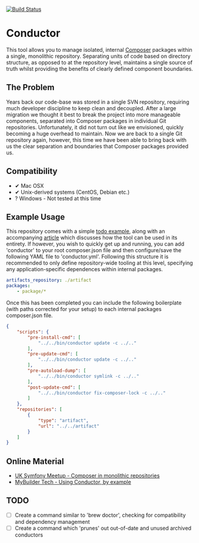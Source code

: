 [![Build Status](https://secure.travis-ci.org/mybuilder/conductor.svg?branch=master)](http://travis-ci.org/mybuilder/conductor)

Conductor
========

This tool allows you to manage isolated, internal [Composer](https://getcomposer.org/) packages within a single, monolithic repository.
Separating units of code based on directory structure, as opposed to at the repository level, maintains a single source of truth whilst providing the benefits of clearly defined component boundaries.

The Problem
-----------

Years back our code-base was stored in a single SVN repository, requiring much developer discipline to keep clean and decoupled.
After a large migration we thought it best to break the project into more manageable components, separated into Composer packages in individual Git repositories.
Unfortunately, it did not turn out like we envisioned, quickly becoming a huge overhead to maintain.
Now we are back to a single Git repository again, however, this time we have been able to bring back with us the clear separation and boundaries that Composer packages provided us.

Compatibility
-------------

- ✔ Mac OSX
- ✔ Unix-derived systems (CentOS, Debian etc.)
- ? Windows - Not tested at this time

Example Usage
-------------

This repository comes with a simple [todo example](examples/todo/), along with an accompanying [article]() which discusses how the tool can be used in its entirety.
If however, you wish to quickly get up and running, you can add 'conductor' to your root composer.json file and then configure/save the following YAML file to 'conductor.yml'.
Following this structure it is recommended to only define repository-wide tooling at this level, specifying any application-specific dependences within internal packages.

``` yaml
artifacts_repository: ./artifact
packages:
    - package/*
```

Once this has been completed you can include the following boilerplate (with paths corrected for your setup) to each internal packages composer.json file.

``` json
{
    "scripts": {
        "pre-install-cmd": [
            "../../bin/conductor update -c ../.."
        ],
        "pre-update-cmd": [
            "../../bin/conductor update -c ../.."
        ],
        "pre-autoload-dump": [
            "../../bin/conductor symlink -c ../.."
        ],
        "post-update-cmd": [
            "../../bin/conductor fix-composer-lock -c ../.."
        ]
    },
    "repositories": [
        {
            "type": "artifact",
            "url": "../../artifact"
        }
    ]
}
```

Online Material
---------------

- [UK Symfony Meetup - Composer in monolithic repositories](http://www.meetup.com/symfony/events/192889222/)
- [MyBuilder Tech - Using Conductor, by example]()

TODO
----

- [ ] Create a command similar to 'brew doctor', checking for compatibility and dependency management
- [ ] Create a command which 'prunes' out out-of-date and unused archived conductors
